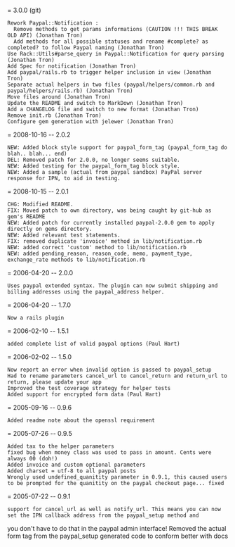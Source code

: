 = 3.0.0 (git)

    Rework Paypal::Notification :
      Remove methods to get params informations (CAUTION !!! THIS BREAK OLD API) (Jonathan Tron)
      Add methods for all possible statuses and rename #complete? as completed? to follow Paypal naming (Jonathan Tron)
    Use Rack::Utils#parse_query in Paypal::Notification for query parsing (Jonathan Tron)
    Add Spec for notification (Jonathan Tron)
    Add paypal/rails.rb to trigger helper inclusion in view (Jonathan Tron)
    Separate actual helpers in two files (paypal/helpers/common.rb and paypal/helpers/rails.rb) (Jonathan Tron)
    Move files around (Jonathan Tron)
    Update the README and switch to MarkDown (Jonathan Tron)
    Add a CHANGELOG file and switch to new format (Jonathan Tron)
    Remove init.rb (Jonathan Tron)
    Configure gem generation with jelewer (Jonathan Tron)

= 2008-10-16 -- 2.0.2

    NEW: Added block style support for paypal_form_tag (paypal_form_tag do blah.. blah... end)
    DEL: Removed patch for 2.0.0, no longer seems suitable.
    NEW: Added testing for the paypal_form_tag block style.
    NEW: Added a sample (actual from paypal sandbox) PayPal server response for IPN, to aid in testing.

= 2008-10-15 -- 2.0.1

    CHG: Modified README.
    FIX: Moved patch to own directory, was being caught by git-hub as gem's README
    NEW: Added patch for currently installed paypal-2.0.0 gem to apply directly on gems directory.
    NEW: Added relevant test statements.
    FIX: removed duplicate 'invoice' method in lib/notification.rb
    NEW: added correct 'custom' method to lib/notification.rb
    NEW: added pending_reason, reason_code, memo, payment_type, exchange_rate methods to lib/notification.rb

= 2006-04-20 -- 2.0.0

    Uses paypal extended syntax. The plugin can now submit shipping and billing addresses using the paypal_address helper.

= 2006-04-20 -- 1.7.0 

    Now a rails plugin

= 2006-02-10 -- 1.5.1

    added complete list of valid paypal options (Paul Hart)

= 2006-02-02 -- 1.5.0

    Now report an error when invalid option is passed to paypal_setup
    Had to rename parameters cancel_url to cancel_return and return_url to return, please update your app
    Improved the test coverage strategy for helper tests
    Added support for encrypted form data (Paul Hart)

= 2005-09-16 -- 0.9.6

    Added readme note about the openssl requirement

= 2005-07-26 -- 0.9.5

    Added tax to the helper parameters
    fixed bug when money class was used to pass in amount. Cents were always 00 (doh!)
    Added invoice and custom optional parameters
    Added charset = utf-8 to all paypal posts
    Wrongly used undefined_quanitity parameter in 0.9.1, this caused users to be prompted for the quanitity on the paypal checkout page... fixed

= 2005-07-22 -- 0.9.1

    support for cancel_url as well as notify_url. This means you can now set the IPN callback address from the paypal_setup method and 
  you don't have to do that in the paypal admin interface!
    Removed the actual form tag from the paypal_setup generated code to conform better with docs 

